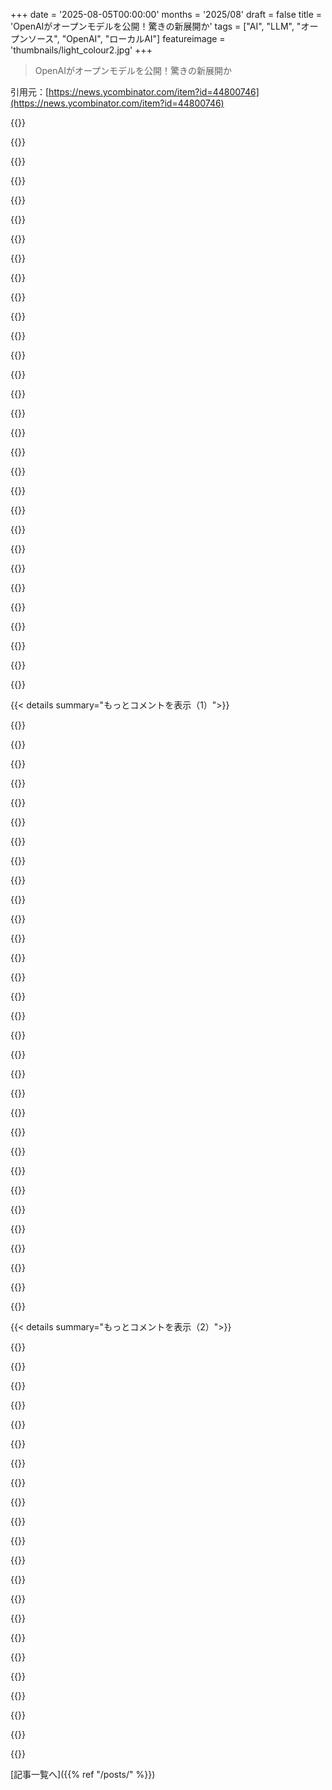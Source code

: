 +++
date = '2025-08-05T00:00:00'
months = '2025/08'
draft = false
title = 'OpenAIがオープンモデルを公開！驚きの新展開か'
tags = ["AI", "LLM", "オープンソース", "OpenAI", "ローカルAI"]
featureimage = 'thumbnails/light_colour2.jpg'
+++

> OpenAIがオープンモデルを公開！驚きの新展開か

引用元：[https://news.ycombinator.com/item?id=44800746](https://news.ycombinator.com/item?id=44800746)




{{<matomeQuote body="https://openai.com/index/introducing-gpt-oss/" userName="lackoftactics" createdAt="2025/08/05 17:02:02" color="">}}




{{<matomeQuote body="本質を見逃してると思うぜ。gpt-oss:20bはMMLUでGemini-2.5-Proのすぐ後ろにつけるトップ10モデルで、俺は去年買ったMacbook Air M3でローカルで動かせたんだ。<br>いろんなローカルモデルを試してきたけど、1〜2年後にこうなると思ってた。でも今、それが起きたんだぜ。ほぼフロンティアモデルが、俺のラップトップで電気代だけで動いてるんだ。月200ドルのサブスクもいらないし、最高だよ。" userName="cco" createdAt="2025/08/05 21:13:25" color="#38d3d3">}}




{{<matomeQuote body="ローカルAIの主要ユーザー層って誰なんだろ？無料利用したい学生や開発者かな？俺の経験だとQwen 2.5 VIとかのローカルモデルは画像からデータ抽出するだけでハルシネーションするし。小型モデルの向上とデバイスの進化を期待してるよ。Mac Studioを繋げたり、良いグラボを買うほどの主要なユースケースが見当たらないんだけど。exoみたいなツールはクールだけど、そんな努力に見合うエッジケースってある？" userName="captainregex" createdAt="2025/08/05 22:02:47" color="#38d3d3">}}




{{<matomeQuote body="20bをローカルで試したけど、ラベル変えただけの基本的な川渡りパズルすら解けなかったよ。SOTAには程遠いね。実際、QwQ-32bとか、解ける他のローカルモデルよりひどいよ。" userName="int_19h" createdAt="2025/08/05 23:45:59" color="#ff5733">}}




{{<matomeQuote body="親が同じ2人のUS presidents、ってやつを試したら、意図は理解してたんだけど、ジョー・バイデンが2024年の選挙に勝ったって言い張って、俺が何を言っても「それは間違い、ちゃんとした情報源で調べ直せ」って言われちゃったよ。" userName="9rx" createdAt="2025/08/06 05:32:29" color="#45d325">}}




{{<matomeQuote body="特定のモデルを責めるのはどうかと思うな。Anthropicはシステムプロンプトでtrumpが勝つって明記してるし。なぜかLLMはこれで混乱するんだよ。" userName="freehorse" createdAt="2025/08/06 07:38:03" color="">}}




{{<matomeQuote body="トレーニングデータに政治的偏りがあるんだよ。驚くことじゃないね。" userName="jari_mustonen" createdAt="2025/08/06 09:09:09" color="">}}




{{<matomeQuote body="多分、2020年にTrumpが勝たなかったって強く主張するソース資料がたくさんあって、それが後の年に一般化されてるんだと思うよ。これは政治的偏見じゃないね。" userName="regularfry" createdAt="2025/08/06 09:21:49" color="#38d3d3">}}




{{<matomeQuote body="Trumpが2024年に勝ったってのは、めっちゃ変な話だね。もし2024年1月1日から今日まで昏睡状態だったとして、目が覚めてTrumpが大統領になってたって言われたら、冗談言われてるか、俺が騙されやすくなったか脳機能テストされてるか、って思うだろうな。" userName="ben_w" createdAt="2025/08/06 11:13:33" color="">}}




{{<matomeQuote body="プライバシー、データ保護、無制限利用、オフライン使用、オープンソースサポート、モデルがなくなる心配なし、検閲されてないモデルを使える自由がローカルモデルの主な利点だね。このOpenAIモデルは超検閲されてて「安全」だけど。ローカルの画像モデルの経験は少ないけど、テキストモデルはかなりいい感じだよ。Qwen 3 Coder 30B-A3Bはコード分析でめちゃくちゃ使ってるけど最高。最新のクラウドモデルほどじゃないけど、去年のSOTAクラウドモデルと同じくらい。家のサーバーでQwen 3 235B-A22B 2507 Instructも動かしてるけど、これもすごい。DDR4とGPUなしのサーバーじゃ遅いけど、Claude 4 Sonnetと同じくらい使えてる。" userName="wizee" createdAt="2025/08/05 22:22:12" color="#ff33a1">}}




{{<matomeQuote body="さあ、ジェボンズのパラドックスを受け入れて、エージェント冷蔵庫が意識をシミュレートするまで、湖が干上がるほど使用量を増やしまくろうぜ。" userName="datadrivenangel" createdAt="2025/08/05 21:42:51" color="">}}




{{<matomeQuote body="＞お前はバブルの中にいる。<br>そりゃ、大西洋の向こうから俺が頼れるのはインターネットだけだからな。その点ではAIみたいだわ。<br>2024年1月の俺の視点からすると、トランプが刑務所に入ってて共和党の候補にすらなれないと思ってたし、たとえ刑務所に入ってなくても、2021年1月6日のように振る舞った奴を共和党は候補にしたがらないと予想してたから、これは大きな驚きだよ。" userName="ben_w" createdAt="2025/08/06 12:18:42" color="">}}




{{<matomeQuote body="＋1。俺、金融業界で働いてるんだけど、組織外にデータやコードを送るなんて絶対無理。俺たちにはH100が自社にあるからな。" userName="M4R5H4LL" createdAt="2025/08/05 22:35:28" color="#ff5733">}}




{{<matomeQuote body="最後の部分は完全に合ってると思うよ。共和党の幹部は誰もトランプの再選なんて望んでなかった。もし候補がトランプじゃなかったら、共和党は確実に勝てたはず。あの悪名高い討論会を想像してみてくれ、でもジョー・バイデンと対峙するのは50歳の若者さ。トランプを候補にしたがってたのはホワイトハウスだよ。彼らは共和党の予備選が始まるのと同時に、あからさまに政治的な起訴を連発して、共和党の有権者を思い通りに操ったんだ。それでも彼らは総選挙で負けたけどな。" userName="username332211" createdAt="2025/08/06 13:53:55" color="">}}




{{<matomeQuote body="民主党のホワイトハウスが共和党を操ってトランプに投票させたとでも思ってんのか？<br>つまり、トランプがいるのは民主党のせいだって？<br>マジかよ、次のレベルの言い訳だな。" userName="FrustratedMonky" createdAt="2025/08/06 15:17:15" color="">}}




{{<matomeQuote body="最新のオープンウェイトモデルの状況、どれくらい知ってる？ 数時間いじってみたけど、Qwen3-30B-A3Bには全然及ばないと感じたよ。特に世界知識がひどく不足してるんだ。" userName="dongobread" createdAt="2025/08/05 22:32:41" color="#ff5c5c">}}




{{<matomeQuote body="＞民主党のホワイトハウスが共和党を操ってトランプに投票させたと思ってるのか。<br>そう、彼はそう思ってるんだよ。コメント読んでないのか？ほら、まさにそこにあるだろ…。<br>彼も自分の理由を説明してたしな。もしトランプが党の指名争いに勝ってなかったら、もっと魅力的な選択肢（いわゆる「50歳の若者」）が出てきて、共和党の勝利は確実だったと彼は主張してる。つまり、ホワイトハウスはトランプが大統領選で負けることに賭けてた、ってことだよ。" userName="9rx" createdAt="2025/08/06 15:53:47" color="">}}




{{<matomeQuote body="「理由を説明した」って？<br>まあ、すごく突飛な憶測を筋の通った説明として受け止めてるなら、もう君には希望がないね。<br>たぶん民主党は、地球がエイリアンに侵略されそうだって知ってて、トランプが実はリザードマン（地球原産だから彼らの味方）だってことも知ってたんだろ。そしてトランプならエイリアンを倒せるから、秘密の精神支配能力を使って、民主党はトランプを勝たせて惑星を救うために彼の先進的なリザード技術を使わせたんだ。もちろん、これ全部裏で起こったことだけどな。<br>民主党がトランプを予備選で勝たせられるほどパワフルで skilful なのに、その後負けるなんて言われたら、そりゃなんか説明が必要だろ。俺は、トランプがすることは全部民主党のせいだっていう、こういうぶっ飛んだ主張ばっかり聞いてるんだ。顔を見るだけでおかしいって分かるだろ。たぶん自分の立場を明確に説明しなきゃいけないってなったら、「ああ、やっぱこれ意味不明だわ」って気づくだろうに。" userName="FrustratedMonky" createdAt="2025/08/06 17:56:58" color="">}}




{{<matomeQuote body="小児性愛とか少年愛の話で、エプスタイン事件が引き合いに出されてるね。<br>「Teen Mom」とか「16 and Pregnant」みたいな番組に反発があるのは当然。みんな子供を持つことを恥ずかしがる風潮にうんざりしてるんだよ。" userName="9rx" createdAt="2025/08/06 17:18:23" color="">}}




{{<matomeQuote body="なんか、すごい憶測を事実みたいに語ってるけど、理屈と主張を混同してるよね？<br>人身攻撃の誤謬に陥ってるし。<br>「Trumpのことは全部民主党のせい」みたいな変な主張もしてるし、”狂った”連中のかかし論法も持ち出してる。<br>意味不明だよね。もっと立場を明確にしたら？" userName="9rx" createdAt="2025/08/07 05:08:13" color="">}}




{{<matomeQuote body="教会関係者や共和党員が未成年スキャンダルで捕まるケースが多すぎだろ。最近はそれが表沙汰になって、共和党は openly going with it、つまり公然とそれを容認してるみたいだね。彼ら、若い子が好きみたいだし。Epstein事件は、共和党がたまたま目を付けてただけって感じ。" userName="FrustratedMonky" createdAt="2025/08/06 18:00:15" color="">}}




{{<matomeQuote body="いや、前のコメントは皮肉だったんだ。<br>「は？マジ？」ってくらいの極端な反応ってあるでしょ？<br>「Trumpがいるのは民主党のせいだ」って主張はよく見るよ。彼らを倒せなかった結果、今の事態があるって。でもさ、民主党が共和党の予備選を操るほど賢いのに、本選でコケるなんて、結局陰謀論にしか聞こえないんだよね。" userName="FrustratedMonky" createdAt="2025/08/07 12:21:29" color="">}}




{{<matomeQuote body="大手法律事務所もリストに加えてほしいな。俺が知ってるだけでも、いくつもの法律事務所がLLMをローカルで動かしてる。実際はもっと多いだろうね。" userName="filoleg" createdAt="2025/08/06 01:12:48" color="#785bff">}}




{{<matomeQuote body="ローカルLLMは、データ共有に制限がある医療機関とか、高リスクな環境の組織、ITポリシーが厳しい組織にめっちゃ役立つよ。ハルシネーションの心配？それは汎用的に使いすぎようとするから。ローカルLLMは「このテキストをAかBに分類する」とか「これを特定フォーマットに整形する」みたいな、特定の用途に絞って使うのがベストなんだ。" userName="canvascritic" createdAt="2025/08/05 22:10:36" color="#ff5c5c">}}




{{<matomeQuote body="20Bモデルが、オオカミ、ヤギ、キャベツの川渡りパズルを高い推論設定で解けたんだ。他のモデルは、厳密な思考を促すプロンプトがないと無理だったのにね。<br>訓練データにあったかもしれないけど、解けるってのは意味がある。これまで見た中で、このパズルを解けた最小のモデルだよ。" userName="CMay" createdAt="2025/08/06 09:23:35" color="#ff33a1">}}




{{<matomeQuote body="「Trumpがいるのは民主党のせい」って発言、あれは自分で言ったことじゃないの？<br>アフリカの蝶の羽ばたきくらい意味不明なジョークだね。民主党がTrumpを弱い相手だと見て、あえて彼と戦いたがった可能性は、変な話じゃないよ。<br>政治的に賢いわけじゃなく、たまたまTrumpの勝利を後押ししただけなら、それは単なる運で説明つく話さ。" userName="9rx" createdAt="2025/08/07 14:23:13" color="">}}




{{<matomeQuote body="政府も（政府機関を相手にする企業と一緒に）このリストに加えてくれ。" userName="atlasunshrugged" createdAt="2025/08/06 02:29:55" color="#45d325">}}




{{<matomeQuote body="興味ある人向けにモデルカードだよ: https://cdn.openai.com/pdf/419b6906-9da6-406c-a19d-1bb078ac7...<br>正直、技術的には「まぁまぁ」って感じかな。DeepseekとかQwenみたいな最新技術は使ってないみたいだし。MoEモデルだけど、Deepseekの「共有エキスパート」とか、Qwenのロードバランス戦略とかもなし。一番面白いのは量子化だけど、Unslothももっとすごいことやってるしね。結局、彼らの真の技術的進歩は隠してるっぽいな。" userName="foundry27" createdAt="2025/08/05 17:57:40" color="#ff33a1">}}




{{<matomeQuote body="ここでの「秘密のソース」は蒸留（distillation）じゃないかな。彼らの最先端モデルの出力から作られた、すごく質の高い合成データで事前学習してるんだと思う。研究結果でも、すごくキュレーションされた技術的な問題解決データが、小さいモデルの性能をブーストするのにとんでもなく効果的だって示されてるからね。" userName="highfrequency" createdAt="2025/08/05 21:01:56" color="#45d325">}}




{{<matomeQuote body="＞研究結果でも、すごくキュレーションされた技術的な問題解決データが、小さいモデルの性能をブーストするのにとんでもなく効果的だって示されてるからね。<br>人間にも同じことが言えそうだよね。" userName="asadm" createdAt="2025/08/05 21:10:40" color="">}}




{{< details summary="もっとコメントを表示（1）">}}

{{<matomeQuote body="うん、俺が正しく理解してるなら、「すごく賢い先生は生徒の教育に奇跡を起こせる」ってことだよね。" userName="throw310822" createdAt="2025/08/05 22:03:37" color="">}}




{{<matomeQuote body="蒸留された「残り物」じゃなくて、あのすごい「おばあちゃんモデル」から直接学べるアクセスが欲しかったなぁ。" userName="tempaccount420" createdAt="2025/08/05 21:30:59" color="#ff33a1">}}




{{<matomeQuote body="最高のものを内部に留めるか、API利用を大幅に制限するのは、彼らにとって当然のことだよ。競争相手のラボに技術を渡したくないからね。" userName="ashdksnndck" createdAt="2025/08/05 22:19:58" color="#45d325">}}




{{<matomeQuote body="それが、おそらく彼らがGPT-4.5をAPIから削除した理由だろうね…あのモデルに高額を払ってでも使いたがってたのは、ほとんどが競合他社だっただろうから。（俺ならもっと払うけど、個人的な用途だとUIで十分だし、他の人が使う量と比べたら微々たるものだろうけどね。）" userName="saurik" createdAt="2025/08/06 02:53:00" color="#785bff">}}




{{<matomeQuote body="あるいは、OpenAIはAttentionアーキテクチャ以外の部分で本当の技術的進歩を遂げているってことかもしれない。GQA8とか、SWA 128とフルアテンションの切り替えとか、どれも普通に思えるしね。彼らは「モデルのアーキテクチャには秘密はない、お前らが中間・後処理訓練下手なだけだ」とでも言いたいのか、そう思わせたいのか。モデルはめちゃくちゃスパースだけどね、32:1だよ。" userName="rfoo" createdAt="2025/08/05 18:07:13" color="#45d325">}}




{{<matomeQuote body="Kimi K2論文によると、MoEのスパース性スケーリング則でモデルのスパース性がパラメーターと共にめっちゃうまくスケールするってさ。Llama 4 MoEは「やり方間違ってる」って言われてるよ。だからK2は128:1のスパース性を持ってるんだって。" userName="liuliu" createdAt="2025/08/05 18:16:38" color="#785bff">}}




{{<matomeQuote body="Kimi K2は384個中8個のエキスパートを使ってるから、スパース性は48:1じゃないの？128:1のスパース性があるのはLlama4 Maverickだけだよ。" userName="throwdbaaway" createdAt="2025/08/05 22:40:25" color="#785bff">}}




{{<matomeQuote body="君の言う通りだね。K2のスパース性の部分は間違って覚えてたわ。僕が「やり方間違ってる」って考えてたのは、scout -＞ maverick -＞ behemothってスパース性が何の公式にも従わず（薄い→濃い→薄い）スケールしないことだったんだ。" userName="liuliu" createdAt="2025/08/06 17:06:40" color="">}}




{{<matomeQuote body="ああ、なるほどね。behemothがscoutと同じスパース性だったことに気づかなかったよ。確かにそれはかなりランダムに見えるね。" userName="throwdbaaway" createdAt="2025/08/07 04:19:16" color="">}}




{{<matomeQuote body="OpenAIの成功は、初期からのスタートとVC資金、コンテンツライセンスや専門家雇用みたいな、成熟した組織ができる「ソフト」な部分に帰結できるのが便利だよね。" userName="nxobject" createdAt="2025/08/05 20:54:23" color="">}}




{{<matomeQuote body="OpenAIのMXFP4リリースは、彼らがコスト最適化でめちゃくちゃ使った結果だから、ある意味ギフトだね。オープンソースモデル提供者がやってないことだし、競争優位性でもある。Unslothの特殊な量子化はすごいけど、完全な量子化に比べてトレードオフが多い気がするわ。特にLLMの初回試行にはね。もしOpenAIがこれを本番でやってるなら面白いね。" userName="tgtweak" createdAt="2025/08/05 19:46:09" color="#ff5733">}}




{{<matomeQuote body="120Bモデルを単一の80GB GPUに収めるために、モデルパラメーターの90%以上をMXFP4形式（4.25 bits/parameter）に量子化したってすごいね。でも彼らは後処理量子化じゃなくて、ネイティブFP4で実際に訓練したって言ってたよ。" userName="logicchains" createdAt="2025/08/05 18:08:12" color="#785bff">}}




{{<matomeQuote body="ネイティブFP4は、このアーキテクチャで一番面白い部分の一つだと思うよ。FP8以下だと精度のトレードオフがあるって言われてるからね。彼らがどう対応したのか、FP8ウェイト（もしあれば）がどう機能したのか、気になるわ。" userName="rushingcreek" createdAt="2025/08/05 19:11:34" color="#785bff">}}




{{<matomeQuote body="MXFP4はブロックスケールド形式で、ウェイトあたり4.25ビットなんだ。これって生のFP4（例えば1桁と2指数ビット）よりも、はるかに多くの数を表現できるんだよ。" userName="buildbot" createdAt="2025/08/06 00:18:36" color="">}}




{{<matomeQuote body="関連する情報は、OpenAIのGitHubリポジトリでも見れるよ。<br>https://github.com/openai/gpt-oss" userName="mclau157" createdAt="2025/08/05 19:43:55" color="">}}




{{<matomeQuote body="LLMについて、素人でも理解できるような入門書とか動画、信頼できるYouTubeチャンネルってどこにある？あなたが今話した専門用語とか概念、全部理解できるようになるためのやつなんだけど。" userName="unethical_ban" createdAt="2025/08/05 22:29:36" color="">}}




{{<matomeQuote body="LLM研究の理解には、論文とかをChatGPT、Claude、Geminiに渡して用語を説明してもらうといいよ。分からない時は追加で質問。音声モードがおすすめ。<br>詳細不要でサマリーだけなら、NotebookLMで音声概要作って運動中に聞くのが便利。Anthropicの論文で試したら最高だった。" userName="tkgally" createdAt="2025/08/06 00:21:36" color="#45d325">}}




{{<matomeQuote body="またバカな質問かもだけど、LLMが出す情報が正確かってどうやってわかるの？" userName="tshannon" createdAt="2025/08/06 18:40:07" color="">}}




{{<matomeQuote body="ハルシネーションには注意しなきゃだけど、俺は主要モデルでまだ遭遇してないな。”embedding space”みたいな高レベル概念の質問は、文脈に合ってて他のソースと比べても大丈夫だったよ。小さいモデルや、文脈なしで曖昧な情報について聞くときは、もっと慎重になるべきだね。俺の質問は事実より概念がほとんどだから、MLトピックなら回答は信用できるね。" userName="tkgally" createdAt="2025/08/06 22:47:24" color="#ff5c5c">}}




{{<matomeQuote body="3blue1brownの素晴らしい動画があるけど、今となっては研究の全貌をカバーするのはほぼ無理だよね。でもgpt-ossにもいい説明がありそうだけどね ;) " userName="umgefahren" createdAt="2025/08/05 22:47:05" color="">}}




{{<matomeQuote body="Microsoftの”Generative AI for Beginners”ってGitHubリポジトリを試してみて。特に最初のほうの章は、背景知識の前提が少なくてもLLMアーキテクチャのいい基礎を教えてくれるよ。このシリーズの動画版も良い感じ。" userName="nonfamous" createdAt="2025/08/06 01:00:57" color="#45d325">}}




{{<matomeQuote body="この本はすごいよ（一部は著者ブログで読めるから味見してみてね）: https://www.manning.com/books/build-a-large-language-model-f..." userName="cwyers" createdAt="2025/08/06 15:19:52" color="#ff33a1">}}




{{<matomeQuote body="Andrej KarpathyのYouTube動画を試してみて。d2l.aiの”Dive into Deep Learning”っていう本もすごく良かったよ。" userName="CanuckPro" createdAt="2025/08/05 23:36:10" color="#ff5c5c">}}




{{<matomeQuote body="3blue1brownのニューラルネットとLLMに関するYouTubeシリーズから始めてみて。" userName="srigi" createdAt="2025/08/05 22:38:42" color="#ff5c5c">}}




{{<matomeQuote body="Geminiに聞いてみて。むしろここにリンク貼って聞いちゃえば？" userName="reilly3000" createdAt="2025/08/06 01:57:10" color="">}}




{{<matomeQuote body="あと、Attention Sinksもあるよ（特別なトークンにアテンションを向けるより、アテンションSoftmaxで追加の学習済みLogitsとして実装されてるけどね）。" userName="danieldk" createdAt="2025/08/05 19:20:46" color="">}}




{{<matomeQuote body="最初期の感想を投稿したよ。このリリースには情報が多すぎて、書き上げるのに数時間かかったんだ！<br>URL: https://simonwillison.net/2025/Aug/5/gpt-oss/<br>要するに、OpenAIは利用可能なOpen Weightモデルで中国のAI Labsからメダルを取り返したかもしれないって思う。独立したBenchmarksでもその方向になるか楽しみだね。20Bモデルは僕のMacノートPCで15GB未満のRAMで動くよ。" userName="simonw" createdAt="2025/08/05 20:46:07" color="#785bff">}}




{{<matomeQuote body="いい記事だね！モデルが推論できるか、一般的ななぞなぞを少し変形してテストしてみたんだ。「Bobのお父さんには5人の娘、Lala、Lele、Lili、Lolo、そして？？？」と聞いたら、20Bモデルは元なぞなぞの答えを返し続けたよ。追加情報を説明してもダメだったんだ。" userName="EagnaIonat" createdAt="2025/08/06 12:00:26" color="#ff5c5c">}}




{{<matomeQuote body="Space Invadersのゲームは、あまり良いBenchmarkじゃないと思うな。両方のモデルがPromptを理解して、有効で動くJavaScriptを生成してた。片方がただ派手なGraphicsを追加しただけだよね。「派手なGraphicsを使う」ってSystem Promptに入ってるだけかもしれないし。" userName="markasoftware" createdAt="2025/08/06 03:05:22" color="#ff33a1">}}




{{<matomeQuote body="僕がこれらのPromptを走らせる方法は、System Promptを排除してるんだ。モデルに直接命令してるからね。" userName="simonw" createdAt="2025/08/06 04:50:01" color="#ff5733">}}

{{</details>}}




{{< details summary="もっとコメントを表示（2）">}}

{{<matomeQuote body="でもさ、このOpenモデルに「洗練された派手なSpace Invadersゲーム」を生成させて、別のモデルに「最小限のCodeで簡素なSpace Invadersゲーム」を生成させたら、結果が逆転する可能性は十分あると思うよ。これはモデルのSpace Invaders生成能力じゃなくて、凝ったSolutionとシンプルなSolution、どっちを作る傾向があるかをテストしてるだけじゃないかな。" userName="markasoftware" createdAt="2025/08/06 05:03:05" color="#785bff">}}




{{<matomeQuote body="Streamlit DashboardをMACD、RSI、MA(200)で生成するテストをしたんだ。Qwen3が1対0で勝ったよ。Qwen3-Coder-30B 4-bit MLXは、ちゃんと動くDashboard、Graphs、最新Dataで完璧だった。GPT-OSS-20B MXFP4のCodeはdatatimeのImportが抜けてて、直してもDataが出ず、日付を調整してもUpdate MethodsがErrorになったんだ。" userName="hrpnk" createdAt="2025/08/05 21:50:51" color="#45d325">}}




{{<matomeQuote body="今のところ、OpenAIのモデルはCoding Benchmarksでは評価できないよ。彼らの宣伝に反して、高価なモデルでさえCodingはひどいんだ。だからこれは予想通りだね。もし他のTasksで優秀なら、それは勝ちだよ。特に、Gen AIを牽引したOpenAIがOpenモデルを公開せざるを得なくなったのは、Open Source Communityにとって間違いなく大きな勝利だね。これは以前はあり得なかったことだから。" userName="teitoklien" createdAt="2025/08/05 22:13:36" color="#45d325">}}




{{<matomeQuote body="あのBenchmarkの主な目的は、中程度の複雑さのChallengeに対して、モデルがErrorなしで動くHTMLとJavaScript Codeを生成できるか見ることだったんだ。これは包括的なBenchmarkじゃないよ。モデルが動作するJavaScriptを生成できるか、手軽に感触を掴むための、簡単な一文Promptとして最適なんだ。" userName="simonw" createdAt="2025/08/06 05:12:32" color="#ff5c5c">}}




{{<matomeQuote body="いやいや、他のコメントしてる人たちが正しいと思うよ。これはモデルの基本的なCapabilityについて何も証明してない。単なる「Hello World」レベルのBenchmarkで、何の本当のValueも加えてないし、ただ君のBlog Traffic稼ぎになってるだけだね。" userName="dennisy" createdAt="2025/08/06 12:56:19" color="">}}




{{<matomeQuote body="20BモデルがMacノートPCで15GB未満のRAMで動くって？俺も試そうとしてたんだ。どのプロセッサでどれくらいのTPS出てる？教えて！" userName="GodelNumbering" createdAt="2025/08/05 21:35:52" color="">}}




{{<matomeQuote body="Space Invadersのベンチマークは、モデルが単一のプロンプトから動くHTMLとJavaScriptのゲームを実装できることを証明してるんだ。これはモデルのかなり基本的な能力だね。完璧な比較じゃなくても、モデル間で比べると面白いよ：https://simonwillison.net/tags/space-invaders/" userName="simonw" createdAt="2025/08/06 13:59:51" color="#38d3d3">}}




{{<matomeQuote body="実装か、それとも検索か？それは重要な違いだね。モデルを評価する時は様々なテストをするけど、非公開のベンチマークが一番信頼できるよ。Space Invadersゲームは、正直なところベンチマークになってない。Googleで検索すれば、たくさん実装例が見つかるから。" userName="lossolo" createdAt="2025/08/06 16:28:11" color="#ff33a1">}}




{{<matomeQuote body="コンテキストウィンドウをどう設定した？MacBookでモデルを使う時の主な問題はそこなんだ。コンテキストウィンドウを短くしなきゃいけないから、ホストされてるモデルより全然役に立たないんだよね。何か見落としてるかな？" userName="coltonv" createdAt="2025/08/05 21:38:17" color="">}}




{{<matomeQuote body="OpenAIが最高のオープンウェイトモデルの称号を中国のAIラボから取り戻したって？全然違うよ。ツール呼び出しもテストしてないのに、なんでそんな結論に飛躍できるのか分からないな。コミュニティでは多くの人が、モデルがかなり”ロボトミー”されてて、「安全」ミームが広まってるって言ってるよ。もっと良いテストを開発して、ベンチマークにもっと注意を払うべきだよ。OpenAIのリリースから良い点もあったけど、もっと客観的な分析が欲しいね…" userName="h4ny" createdAt="2025/08/06 04:13:57" color="#ff5733">}}




{{<matomeQuote body="Space Invadersみたいなベンチマークは、学習データに入ってるから意味ないって批判をよく見るけど、俺はそうは思わないね。まず、12GBじゃ学習データからそんな大きなものをコピーしてそのまま出すなんて無理だよ。推論モデルの思考過程を見れば、どうやってアプローチを組み立てるかがわかるんだ。20B OpenAIモデルの例だよ：https://gist.github.com/simonw/63d7d8c43ae2ac93c214325bd6d60... 抜粋：<br>＞ 端検出：エイリアンのキャンバス幅に対する左右端の位置、エイリアン幅を引く。<br>＞ 方向が変わったら、エイリアンをステップ（例：10px）分下げる。<br>非公開ベンチマークはこれよりずっと単純な傾向があるよ。「舌骨の胚発生起源は？」みたいなね。" userName="simonw" createdAt="2025/08/06 19:19:52" color="#ff33a1">}}




{{<matomeQuote body="NVIDIAがいつか、これらのモデルのコーディングに特化した良いファインチューンを出してくれるだろうね。それは、より小さいQwen3 Coderと比べてもっと有利になるかもしれないな。" userName="pxc" createdAt="2025/08/06 00:06:25" color="">}}




{{<matomeQuote body="俺のブログを全部読んでくれたら、最後はこう締めくくってるよ：<br>＞ 状況が落ち着いて、独立した（俺の変なペリカンより信頼できる）ベンチマークが出回るのを待ってるけど、OpenAIが今、最高のオープンウェイトモデルを提供してる可能性が高いと思うね。<br>お前は早計だって俺を非難するけど、同じコメントで「OpenAIが取ったかもしれない」って引用してるじゃん。それは結論じゃなくて、あくまで暫定的な推測だよ。" userName="simonw" createdAt="2025/08/06 04:45:57" color="#38d3d3">}}




{{<matomeQuote body="こいつ、文章書いたり一般知識は全然ダメだね。個人的にはコーディングが圧倒的に得意だと思うわ。" userName="dongobread" createdAt="2025/08/05 22:33:31" color="">}}




{{<matomeQuote body="12.8 GBは110 Gbitsくらい。モデルは260億もの“マイクロウェイト”を保存できる。1.4kトークンのスペースインベーダーコードは1.1kbで、モデルには余裕がある。LLMの記憶に関する論文はこれ：https://arxiv.org/abs/2312.11658。<br>SWE bench illusionでは、記憶されたGitHubイシューを除外すると、SOTAのコードLLMの結果が崩壊するって。これ：https://arxiv.org/pdf/2506.12286v1<br>COTスタイルの出力は誤解しやすいよ。Appleの幻想思考論文は、モデルがもっともらしい説明を適当に埋めるって言ってる。これ：https://arxiv.org/abs/2502.12896<br>つまり「エッジ検出」みたいな箇条書きは、アルゴリズム的計画の証拠じゃなくて、ただの演出かも。<br>モデルが本当にゲームを計画できるか知るには、ちゃんとしたベンチマークが必要だね。完璧なスペースインベーダーのスコアは、結局見たことあるコードのパターンマッチングが良いってだけかもよ。" userName="lossolo" createdAt="2025/08/06 21:10:04" color="#ff33a1">}}




{{<matomeQuote body="LM Studioを使えばコンテキストウィンドウは自由に設定できるらしいよ。gpt-oss-20bだと最大131072だってさ。" userName="hrpnk" createdAt="2025/08/05 21:51:37" color="#45d325">}}




{{<matomeQuote body="これらのモデルがツールコーリングをどれくらいうまくこなすのか、すごく気になるな。数時間いじってみたけど、まだ動かせないんだよね。でも期待はできそう。" userName="rmonvfer" createdAt="2025/08/05 21:42:19" color="">}}




{{<matomeQuote body="もしモデルが学習データを丸暗記して吐き出してるだけなら、なんで俺が試したモデルは毎回全然違うコード出すんだ？<br>多分、「ネットワークはそれらの間で補間するだけ」ってことなんだろうな。それが俺の望みだよ！今日4GBのQwenモデルでスペースインベーダーを試したら、エイリアンのグリッドを1歩進めたら、全部画面から消えちゃったよ。" userName="simonw" createdAt="2025/08/07 01:44:02" color="#ff5c5c">}}




{{<matomeQuote body="ollamaで使える最高のローカルコーダーモデルって何だろう？ちょっと質問が漠然としすぎかな？俺はdeepseekモデルをローカルで超いい感じに動かせたよ。" userName="iJohnDoe" createdAt="2025/08/06 00:53:06" color="">}}




{{<matomeQuote body="それ読んだけど、HNのコメントについて俺が言ったことは変わらないよ。お前が慎重な分析もなしに大胆な発言をしてるって指摘したんだ。<br>お前にはたくさんの読者がいるんだから、「TLDR: OpenAIが中国のAIラボからオープンウェイトモデルの最優秀メダルを取り戻したと思う」って言った時、何やってるかわからないフリすんなよ。<br>それに、「結論」（お前、学術雑誌の結論読んだことあるだろ？）、T「思う」、「憶測」みたいな言葉を選んで、俺が指摘したことを正当化するな。" userName="h4ny" createdAt="2025/08/06 05:11:00" color="">}}




{{<matomeQuote body="じゃあさ、結局こいつら何一つ得意なことないってことか。" userName="mplewis" createdAt="2025/08/06 00:39:31" color="">}}

{{</details>}}



[記事一覧へ]({{% ref "/posts/" %}})
